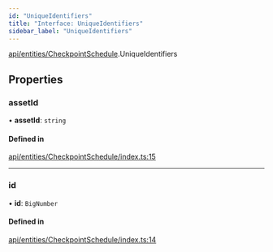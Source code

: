 ```yaml
---
id: "UniqueIdentifiers"
title: "Interface: UniqueIdentifiers"
sidebar_label: "UniqueIdentifiers"
---
```


[api/entities/CheckpointSchedule](../../../../../modules/API/Entities/CheckpointSchedule/CheckpointSchedule.md).UniqueIdentifiers

## Properties

### assetId

• **assetId**: `string`

#### Defined in

[api/entities/CheckpointSchedule/index.ts:15](https://github.com/PolymeshAssociation/polymesh-sdk/blob/49a0066c3/src/api/entities/CheckpointSchedule/index.ts#L15)

___

### id

• **id**: `BigNumber`

#### Defined in

[api/entities/CheckpointSchedule/index.ts:14](https://github.com/PolymeshAssociation/polymesh-sdk/blob/49a0066c3/src/api/entities/CheckpointSchedule/index.ts#L14)
